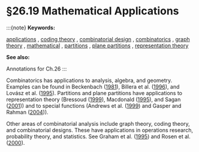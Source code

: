 # §26.19 Mathematical Applications

:::{note}
**Keywords:**

[applications](http://dlmf.nist.gov/search/search?q=applications) , [coding theory](http://dlmf.nist.gov/search/search?q=coding%20theory) , [combinatorial design](http://dlmf.nist.gov/search/search?q=combinatorial%20design) , [combinatorics](http://dlmf.nist.gov/search/search?q=combinatorics) , [graph theory](http://dlmf.nist.gov/search/search?q=graph%20theory) , [mathematical](http://dlmf.nist.gov/search/search?q=mathematical) , [partitions](http://dlmf.nist.gov/search/search?q=partitions) , [plane partitions](http://dlmf.nist.gov/search/search?q=plane%20partitions) , [representation theory](http://dlmf.nist.gov/search/search?q=representation%20theory)

**See also:**

Annotations for Ch.26
:::

Combinatorics has applications to analysis, algebra, and geometry. Examples can be found in Beckenbach ([1981](./bib/B.html#bib225 "Applied Combinatorial Mathematics")), Billera et al. ([1996](./bib/B.html#bib284 "Formal Power Series and Algebraic Combinatorics")), and Lovász et al. ([1995](./bib/L.html#bib1471 "Combinatorics in Pure Mathematics")). Partitions and plane partitions have applications to representation theory (Bressoud ([1999](./bib/B.html#bib348 "Proofs and Confirmations: The Story of the Alternating Sign Matrix Conjecture")), Macdonald ([1995](./bib/M.html#bib1518 "Symmetric Functions and Hall Polynomials")), and Sagan ([2001](./bib/S.html#bib1989 "The Symmetric Group: Representations, Combinatorial Algorithms, and Symmetric Functions"))) and to special functions (Andrews et al. ([1999](./bib/index.html#bib103 "Special Functions")) and Gasper and Rahman ([2004](./bib/G.html#bib862 "Basic Hypergeometric Series"))).

Other areas of combinatorial analysis include graph theory, coding theory, and combinatorial designs. These have applications in operations research, probability theory, and statistics. See Graham et al. ([1995](./bib/G.html#bib973 "Handbook of Combinatorics. Vols. 1, 2")) and Rosen et al. ([2000](./bib/R.html#bib1970 "Handbook of Discrete and Combinatorial Mathematics")).
